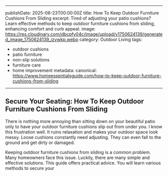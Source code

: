 
---
publishDate: 2025-06-23T00:00:00Z
title: How To Keep Outdoor Furniture Cushions From Sliding
excerpt: Tired of adjusting your patio cushions? Learn effective methods to keep outdoor furniture cushions from sliding, enhancing comfort and curb appeal.
image: https://res.cloudinary.com/dbcpfy04c/image/upload/v1750624139/generated_image_1750624139_izvwkp.webp
category: Outdoor Living
tags:
  - outdoor cushions
  - patio furniture
  - non-slip solutions
  - furniture care
  - home improvement
metadata:
  canonical: https://www.homeessentialsguide.com/how-to-keep-outdoor-furniture-cushions-from-sliding
---

## Secure Your Seating: How To Keep Outdoor Furniture Cushions From Sliding

There is nothing more annoying than sitting down on your beautiful patio only to have your outdoor furniture cushions slip out from under you. I know this frustration well. It ruins relaxation and makes your outdoor space look messy. Loose cushions constantly need adjusting. They can even fall to the ground and get dirty or damaged.

Keeping outdoor furniture cushions from sliding is a common problem. Many homeowners face this issue. Luckily, there are many simple and effective solutions. This guide offers practical advice. You will learn various methods to secure your